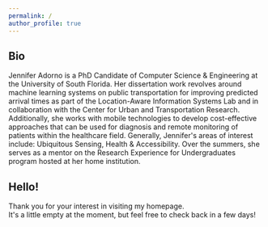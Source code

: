 ```yaml
---
permalink: /
author_profile: true
---
```


## Bio

Jennifer Adorno is a PhD Candidate of Computer Science & Engineering at the University of South Florida. Her dissertation work revolves around machine learning systems on public transportation for improving predicted arrival times as part of the Location-Aware Information Systems Lab and in collaboration with the Center for Urban and Transportation Research. Additionally, she works with mobile technologies to develop cost-effective approaches that can be used for diagnosis and remote monitoring of patients within the healthcare field. Generally, Jennifer's areas of interest include: Ubiquitous Sensing, Health & Accessibility. Over the summers, she serves as a mentor on the Research Experience for Undergraduates program hosted at her home institution.
        
## Hello!

Thank you for your interest in visiting my homepage. <br /> It's a little empty at the moment, but feel free to check back in a few days!
